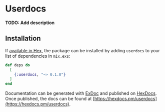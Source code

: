 # Userdocs

**TODO: Add description**

## Installation

If [available in Hex](https://hex.pm/docs/publish), the package can be installed
by adding `userdocs` to your list of dependencies in `mix.exs`:

```elixir
def deps do
  [
    {:userdocs, "~> 0.1.0"}
  ]
end
```

Documentation can be generated with [ExDoc](https://github.com/elixir-lang/ex_doc)
and published on [HexDocs](https://hexdocs.pm). Once published, the docs can
be found at [https://hexdocs.pm/userdocs](https://hexdocs.pm/userdocs).

